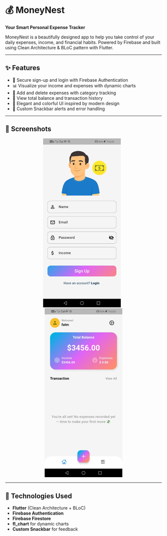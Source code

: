 # 💰 MoneyNest

**Your Smart Personal Expense Tracker**

MoneyNest is a beautifully designed app to help you take control of your daily expenses, income, and financial habits. Powered by Firebase and built using Clean Architecture & BLoC pattern with Flutter.

---

## ✨ Features

- 🔐 Secure sign-up and login with Firebase Authentication
- 📊 Visualize your income and expenses with dynamic charts
- 💸 Add and delete expenses with category tracking
- 📁 View total balance and transaction history
- 🌈 Elegant and colorful UI inspired by modern design
- 🔔 Custom Snackbar alerts and error handling

---

## 📸 Screenshots
<p align="center">
  <img src="assets/images/signup.jpeg" width="250" style="margin-right: 10px;" />
  <img src="assets/images/home.jpeg" width="250" />
</p>



---

## 🔧 Technologies Used

- **Flutter** (Clean Architecture + BLoC)
- **Firebase Authentication**
- **Firebase Firestore**
- **fl_chart** for dynamic charts
- **Custom Snackbar** for feedback

